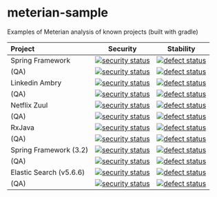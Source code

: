 # meterian-sample
Examples of Meterian analysis of known projects (built with gradle)

| Project          | Security      | Stability  |
|:---------------- | ------------- | ---------- |
| Spring Framework | [![security status](https://www.meterian.com/badge/gh/spring-projects/spring-framework/security)](https://www.meterian.com/report/gh/spring-projects/spring-framework) | [![defect status](https://www.meterian.com/badge/gh/spring-projects/spring-framework/stability)](https://www.meterian.com/report/gh/spring-projects/spring-framework) |
| (QA)             | [![security status](https://qa.meterian.com/badge/gh/spring-projects/spring-framework/security)](https://qa.meterian.com/report/gh/spring-projects/spring-framework) | [![defect status](https://qa.meterian.com/badge/gh/spring-projects/spring-framework/stability)](https://qa.meterian.com/report/gh/spring-projects/spring-framework) |
| Linkedin Ambry| [![security status](https://www.meterian.com/badge/gh//linkedin/ambry/security)](https://www.meterian.com/report/gh//linkedin/ambry) | [![defect status](https://www.meterian.com/badge/gh//linkedin/ambry/stability)](https://www.meterian.com/report/gh//linkedin/ambry) |
| (QA)          | [![security status](https://qa.meterian.com/badge/gh//linkedin/ambry/security)](https://qa.meterian.com/report/gh//linkedin/ambry) | [![defect status](https://qa.meterian.com/badge/gh//linkedin/ambry/stability)](https://qa.meterian.com/report/gh//linkedin/ambry) |
| Netflix Zuul  | [![security status](https://www.meterian.com/badge/gh/Netflix/zuul/security)](https://www.meterian.com/report/gh/Netflix/zuul) | [![defect status](https://www.meterian.com/badge/gh/Netflix/zuul/stability)](https://www.meterian.com/report/gh/Netflix/zuul) |
| (QA)          | [![security status](https://qa.meterian.com/badge/gh/Netflix/zuul/security)](https://qa.meterian.com/report/gh/Netflix/zuul) | [![defect status](https://qa.meterian.com/badge/gh/Netflix/zuul/stability)](https://qa.meterian.com/report/gh/Netflix/zuul) |
| RxJava  | [![security status](https://www.meterian.com/badge/gh/ReactiveX/RxJava/security?branch=2.x)](https://www.meterian.com/report/gh/ReactiveX/RxJava?branch=2.x) | [![defect status](https://www.meterian.com/badge/gh/ReactiveX/RxJava/stability?branch=2.x)](https://www.meterian.com/report/gh/ReactiveX/RxJava?branch=2.x) |
| (QA)    | [![security status](https://qa.meterian.com/badge/gh/ReactiveX/RxJava/security?branch=2.x)](https://qa.meterian.com/report/gh/ReactiveX/RxJava?branch=2.x) | [![defect status](https://qa.meterian.com/badge/gh/ReactiveX/RxJava/stability?branch=2.x)](https://qa.meterian.com/report/gh/ReactiveX/RxJava?branch=2.x) |
| Spring Framework (3.2)| [![security status](https://www.meterian.com/badge/gh/spring-projects/spring-framework/security)](https://www.meterian.com/report/gh/spring-projects/spring-framework) | [![defect status](https://www.meterian.com/badge/gh/spring-projects/spring-framework/stability)](https://www.meterian.com/report/gh/spring-projects/spring-framework) |
| (QA)                  | [![security status](https://qa.meterian.com/badge/gh/spring-projects/spring-framework/security)](https://qa.meterian.com/report/gh/spring-projects/spring-framework) | [![defect status](https://qa.meterian.com/badge/gh/spring-projects/spring-framework/stability)](https://qa.meterian.com/report/gh/spring-projects/spring-framework) |
| Elastic Search (v5.6.6) | [![security status](https://www.meterian.com/badge/gh/elastic/elasticsearch/security&branch=v5.6.6)](https://www.meterian.com/report/gh/elastic/elasticsearch&branch=v5.6.6) | [![defect status](https://www.meterian.com/badge/gh/elastic/elasticsearch/stability&branch=v5.6.6)](https://www.meterian.com/report/gh/elastic/elasticsearch&branch=v5.6.6) |
| (QA)    | [![security status](https://qa.meterian.com/badge/gh/elastic/elasticsearch/security&branch=v5.6.6)](https://qa.meterian.com/report/gh/elastic/elasticsearch&branch=v5.6.6) | [![defect status](https://qa.meterian.com/badge/gh/elastic/elasticsearch/stability&branch=v5.6.6)](https://qa.meterian.com/report/gh/elastic/elasticsearch&branch=v5.6.6) |
